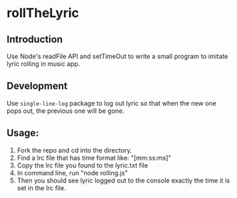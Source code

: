 # rollTheLyric

## Introduction

Use Node's readFile API and setTimeOut to write a small program to imitate lyric rolling in music app.

## Development

Use `single-line-log` package to log out lyric so that when the new one pops out, the previous one will be gone. 

## Usage: 

1. Fork the repo and cd into the directory. 
2. Find a lrc file that has time format like: "[mm:ss:ms]"
3. Copy the lrc file you found to the lyric.txt file
4. In command line, run "node rolling.js"
5. Then you should see lyric logged out to the console exactly the time it is set in the lrc file. 
